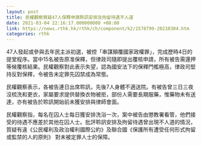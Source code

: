 ```yaml
---
layout: post
title: 民權觀察質疑47人保釋申請聆訊安排及拘留待遇不人道
date: 2021-03-04 22:16:17.000000000 +08:00
link: https://news.rthk.hk/rthk/ch/component/k2/1578799-20210304.htm
categories: rthk
---
```


47人發起或參與去年民主派初選，被控「串謀顛覆國家政權罪」，完成歷時4日的提堂程序。當中15名被告原准保釋，但律政司隨即提出覆核申請，所有被告需還押等候覆核結果。民權觀察對此表示失望，認為國安法下的保釋門檻極高，律政司堅持反對保釋，令被告未定罪先囚禁成為常態。

民權觀察表示，各被告連日出席聆訊，先後7人身體不適送院。有被告曾三日三夜沒梳洗和更衣，家屬要求提供替換衣物被拒，部份人需要長期服藥，惟藥物未有送達，亦有被告於聆訊開始前未獲安排與律師會面。

民權觀察指，每名在囚人士每日獲安排洗浴一次，案中被告由懲教署看管，他們接受的待遇不應差於其他在囚人士。批評聆訊安排及拘留待遇曾出現不人道的情況，質疑有違《公民權利及政治權利國際公約》及聯合國《保護所有遭受任何形式拘留或監禁的人的原則》 對未被定罪人士的保障。
